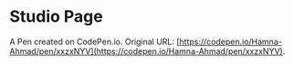 # Studio Page

A Pen created on CodePen.io. Original URL: [https://codepen.io/Hamna-Ahmad/pen/xxzxNYV](https://codepen.io/Hamna-Ahmad/pen/xxzxNYV).

